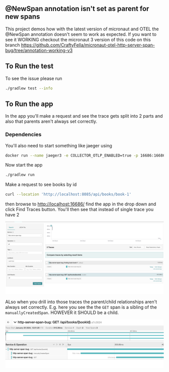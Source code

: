 ## @NewSpan annotation isn't set as parent for new spans

This project demos how with the latest version of micronaut and OTEL the @NewSpan annotation doesn't seem to work as expected. If you want to see it WORKING checkout the micronaut 3 version of this code on this branch https://github.com/CraftyFella/micronaut-otel-http-server-span-bug/tree/annotation-working-v3 

## To Run the test

To see the issue please run

```bash
./gradlew test --info
```

## To Run the app

In the app you'll make a request and see the trace gets split into 2 parts and also that parents aren't always set correctly.

### Dependencies

You'll also need to start something like jaeger using

```bash
docker run --name jaeger3 -e COLLECTOR_OTLP_ENABLED=true -p 16686:16686 -p 4317:4317 -p 4318:4318 jaegertracing/all-in-one:1.35
```
Now start the app
```bash
./gradlew run
```

Make a request to see books by id

```bash
curl --location 'http://localhost:8085/api/books/book-1'
```

then browse to [http://localhost:16686/](http://localhost:16686/) find the app in the drop down and click Find Traces button. You'll then see that instead of single trace you have 2

![2 traces.png](2%20traces.png)

ALso when you drill into those traces the parent/child relationships aren't always set correctly. E.g. here you see the the `GET` span is a sibling of the `manuallyCreatedSpan`. HOWEVER it SHOULD be a child.

![relationship-broken-1.png](relationship-broken-1.png)